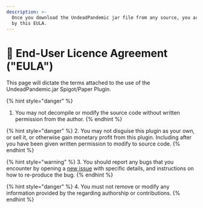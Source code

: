 ```yaml
---
description: >-
  Once you download the UndeadPandemic jar file from any source, you are bound
  by this EULA.
---
```


# 📃 End-User Licence Agreement ("EULA")

This page will dictate the terms attached to the use of the UndeadPandemic.jar Spigot/Paper Plugin.

{% hint style="danger" %}
1. You may not decompile or modify the source code without written permission from the author.
{% endhint %}

{% hint style="danger" %}
&#x20; 2\. You may not disguise this plugin as your own, or sell it, or otherwise gain monetary profit from this plugin. Including after you have been given written permission to modify to source code.
{% endhint %}

{% hint style="warning" %}
&#x20; 3\. You should report any bugs that you encounter by opening a [new issue](https://github.com/GamerMedic/UndeadPandemic/issues) with specific details, and instructions on how to re-produce the bug.
{% endhint %}

{% hint style="danger" %}
&#x20; 4\. You must not remove or modify any information provided by the regarding authorship or contributions.
{% endhint %}
